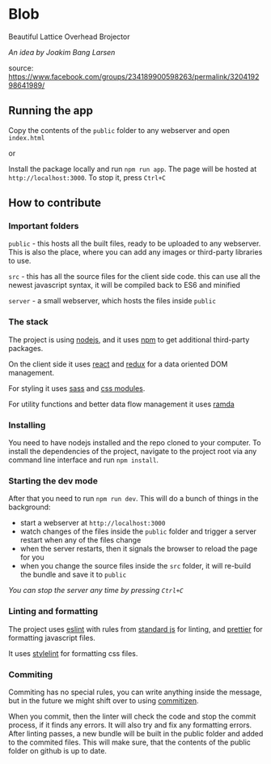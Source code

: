 # Blob

Beautiful Lattice Overhead Brojector

_An idea by Joakim Bang Larsen_

source: https://www.facebook.com/groups/234189900598263/permalink/320419298641989/

## Running the app

Copy the contents of the `public` folder to any webserver and open `index.html`

or

Install the package locally and run `npm run app`. The page will be hosted at `http://localhost:3000`.
To stop it, press `Ctrl+C`

## How to contribute

### Important folders

`public` - this hosts all the built files, ready to be uploaded to any webserver. This is also the place, where you
can add any images or third-party libraries to use.

`src` - this has all the source files for the client side code. this can use all the newest javascript syntax, it will
be compiled back to ES6 and minified

`server` - a small webserver, which hosts the files inside `public`

### The stack

The project is using [nodejs](https://nodejs.org/en/), and it uses [npm](https://www.npmjs.com/) to get
additional third-party packages.

On the client side it uses [react](https://reactjs.org/) and [redux](https://redux.js.org/) for a data oriented DOM
management.

For styling it uses [sass](https://sass-lang.com/) and [css modules](https://github.com/css-modules/css-modules).

For utility functions and better data flow management it uses [ramda](https://ramdajs.com/)

### Installing

You need to have nodejs installed and the repo cloned to your computer. To install the dependencies of the project,
navigate to the project root via any command line interface and run `npm install`.

### Starting the dev mode

After that you need to run `npm run dev`. This will do a bunch of things in the background:

* start a webserver at `http://localhost:3000`
* watch changes of the files inside the `public` folder and trigger a server restart when any of the files change
* when the server restarts, then it signals the browser to reload the page for you
* when you change the source files inside the `src` folder, it will re-build the bundle and save it to `public`

_You can stop the server any time by pressing `Ctrl+C`_

### Linting and formatting

The project uses [eslint](https://eslint.org/) with rules from [standard js](https://standardjs.com/) for linting,
and [prettier](https://prettier.io/) for formatting javascript files.

It uses [stylelint](https://stylelint.io/) for formatting css files.

### Commiting

Commiting has no special rules, you can write anything inside the message, but in the future we might shift
over to using [commitizen](http://commitizen.github.io/cz-cli/).

When you commit, then the linter will check the code and stop the commit process, if it finds any errors. It will also
try and fix any formatting errors. After linting passes, a new bundle will be built in the public folder and added to
the commited files. This will make sure, that the contents of the public folder on github is up to date.
